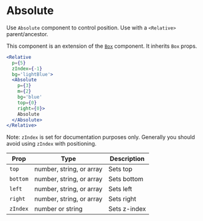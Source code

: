 
# Absolute

Use `Absolute` component to control position. Use with a `<Relative>` parent/ancestor.

This component is an extension of the [`Box`](https://pricelinelabs.github.io/design-system/Box) component. It inherits `Box` props.

```.jsx
<Relative
  p={5}
  zIndex={-1}
  bg='lightBlue'>
  <Absolute
    p={3}
    m={2}
    bg='blue'
    top={0}
    right={0}>
    Absolute
  </Absolute>
</Relative>
```

Note: `zIndex` is set for documentation purposes only. Generally you should avoid using `zIndex` with positioning.

Prop | Type | Description
---|---|---
`top` | number, string, or array | Sets top
`bottom` | number, string, or array | Sets bottom
`left` | number, string, or array | Sets left
`right` | number, string, or array | Sets right
`zIndex` | number or string | Sets z-index
